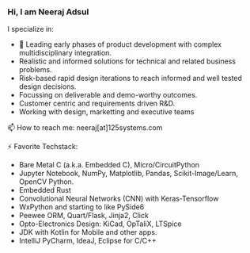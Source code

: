 ### Hi, I am Neeraj Adsul
I specialize in:

* 👯 Leading early phases of product development with complex multidisciplinary integration.
* Realistic and informed solutions for technical and related business problems.
* Risk-based rapid design iterations to reach informed and well tested design decisions.
* Focussing on deliverable and demo-worthy outcomes.
* Customer centric and requirements driven R&D.
* Working with design, marketting and executive teams

📫 How to reach me: neeraj[at]125systems.com

⚡ Favorite Techstack:
* Bare Metal C (a.k.a. Embedded C), Micro/CircuitPython
* Jupyter Notebook, NumPy, Matplotlib, Pandas, Scikit-Image/Learn, OpenCV Python.
* Embedded Rust
* Convolutional Neural Networks (CNN) with Keras-Tensorflow
* WxPython and starting to like PySide6
* Peewee ORM, Quart/Flask, Jinja2, Click 
* Opto-Electronics Design: KiCad, OpTaliX, LTSpice
* JDK with Kotlin for Mobile and other apps.
* IntelliJ PyCharm, IdeaJ, Eclipse for C/C++

<!--
**neerajadsul/neerajadsul** is a ✨ _special_ ✨ repository because its `README.md` (this file) appears on your GitHub profile.

Here are some ideas to get you started:

- 🔭 I’m currently working on ...
- 🌱 I’m currently learning ...
- 👯 I’m looking to collaborate on ...
- 🤔 I’m looking for help with ...
- 💬 Ask me about ...
- 📫 How to reach me: ...
- 😄 Pronouns: ...
- ⚡ Fun fact: ...
-->

